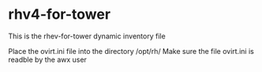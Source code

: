 # rhv4-for-tower
This is the rhev-for-tower dynamic inventory file

Place the ovirt.ini file into the directory /opt/rh/
Make sure the file ovirt.ini is readble by the awx user

